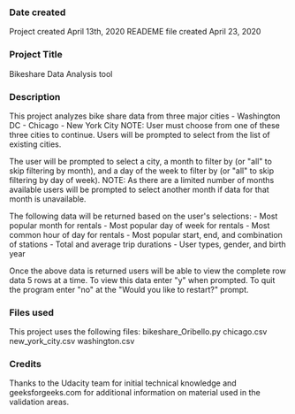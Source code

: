 ### Date created
Project created April 13th, 2020
READEME file created April 23, 2020

### Project Title
Bikeshare Data Analysis tool

### Description
This project analyzes bike share data from three major cities
    - Washington DC
    - Chicago
    - New York City
NOTE: User must choose from one of these three cities to continue. Users will be prompted to select from the list of existing cities.

The user will be prompted to select a city, a month to filter by (or "all" to skip filtering by month), and a day of the week to filter by (or "all" to skip filtering by day of week).
NOTE: As there are a limited number of months available users will be prompted to select another month if data for that month is unavailable.

The following data will be returned based on the user's selections:
    - Most popular month for rentals
    - Most popular day of week for rentals
    - Most common hour of day for rentals
    - Most popular start, end, and combination of stations
    - Total and average trip durations
    - User types, gender, and birth year

Once the above data is returned users will be able to view the complete row data 5 rows at a time. To view this data enter "y" when prompted. To quit the program enter "no" at the "Would you like to restart?" prompt.

### Files used
This project uses the following files:
    bikeshare_Oribello.py
    chicago.csv
    new_york_city.csv
    washington.csv

### Credits
Thanks to the Udacity team for initial technical knowledge and geeksforgeeks.com for additional information on material used in the validation areas.
